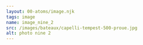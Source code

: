 ```yaml
---
layout: 00-atoms/image.njk
tags: image
name: image_nine_2
src: /images/bateaux/capelli-tempest-500-proue.jpg
alt: photo nine 2
---
```

